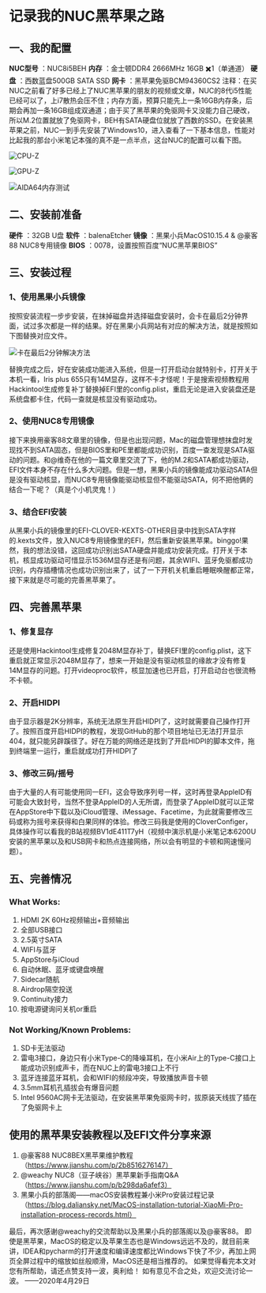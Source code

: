 # 记录我的NUC黑苹果之路

## 一、我的配置

**NUC型号** ：NUC8i5BEH
**内存** ：金士顿DDR4 2666MHz 16GB ✖️1（单通道）
**硬盘** ：西数蓝盘500GB SATA SSD
**网卡** ：黑苹果免驱BCM94360CS2
注释：在买NUC之前看了好多已经上了NUC黑苹果的朋友的视频或文章，NUC的8代i5性能已经可以了，上i7散热会压不住；内存方面，预算只能先上一条16GB内存条，后期会再加一条16GB组成双通道；由于买了黑苹果的免驱网卡又没能力自己硬改，所以M.2位置就放了免驱网卡，BEH有SATA硬盘位就放了西数的SSD。在安装黑苹果之前，NUC一到手先安装了Windows10，进入查看了一下基本信息，性能对比起我的那台小米笔记本强的真不是一点半点，这台NUC的配置可以看下图。



![CPU-Z](https://tva1.sinaimg.cn/large/007S8ZIlgy1ggn6wgh5ttj30dr0dtac1.jpg)

![GPU-Z](https://tva1.sinaimg.cn/large/007S8ZIlgy1ggn6xa374cj30e70iadig.jpg)

![AIDA64内存测试](https://tva1.sinaimg.cn/large/007S8ZIlgy1ggn6yfbpizj30i90hlmzq.jpg)


## 二、安装前准备

**硬件** ：32GB U盘
**软件** ：balenaEtcher
**镜像** ：黑果小兵MacOS10.15.4 & @豪客88 NUC8专用镜像
**BIOS** ：0078，设置按照百度“NUC黑苹果BIOS”

## 三、安装过程

### 1、使用黑果小兵镜像
按照安装流程一步步安装，在抹掉磁盘并选择磁盘安装时，会卡在最后2分钟界面，试过多次都是一样的结果。好在黑果小兵网站有对应的解决方法，就是按照如下图替换对应文件。

![卡在最后2分钟解决方法](https://tva1.sinaimg.cn/large/007S8ZIlgy1ggn6yxy21kj30nu07xmxp.jpg)

替换完成之后，好在安装成功能进入系统，但是一打开启动台就特别卡，打开关于本机一看，Iris plus 655只有14M显存，这样不卡才怪呢！于是搜索视频教程用Hackintool生成修复补丁替换掉EFI里的config.plist，重启无论是进入安装盘还是系统盘都卡住，代码一查就是核显没有驱动成功。

### 2、使用NUC8专用镜像
接下来换用豪客88文章里的镜像，但是也出现问题，Mac的磁盘管理想抹盘时发现找不到SATA固态，但是BIOS里和PE里都能成功识别，百度一查发现是SATA驱动的问题。和@维奇在他的一篇文章里交流了下，他的M.2和SATA都成功驱动，EFI文件本身不存在什么多大问题。但是一想，黑果小兵的镜像能成功驱动SATA但是没有驱动核显，而NUC8专用镜像能驱动核显但不能驱动SATA，何不把他俩的结合一下呢？（真是个小机灵鬼！）

### 3、结合EFI安装
从黑果小兵的镜像里的EFI-CLOVER-KEXTS-OTHER目录中找到SATA字样的.kexts文件，放入NUC8专用镜像里的EFI，然后重新安装黑苹果。binggo!果然，我的想法没错，这回成功识别出SATA硬盘并能成功安装完成。打开关于本机，核显成功驱动可惜显示1536M显存还是有问题，其余WIFI、蓝牙免驱都成功识别，内存插槽情况也成功识别出来了，试了一下开机关机重启睡眠唤醒都正常，接下来就是尽可能的完善黑苹果了。

## 四、完善黑苹果

### 1、修复显存
还是使用Hackintool生成修复2048M显存补丁，替换EFI里的config.plist，这下重启就正常显示2048M显存了，想来一开始是没有驱动核显的缘故才没有修复14M显存的问题。打开videoproc软件，核显加速也已开启，打开启动台也很流畅不卡顿。

### 2、开启HIDPI
由于显示器是2K分辨率，系统无法原生开启HIDPI了，这时就需要自己操作打开了。按照百度开启HIDPI的教程，发现GitHub的那个项目地址已无法打开显示404，就只能另辟蹊径了。好在万能的网络还是找到了开启HIDPI的脚本文件，拖到终端里一运行，重启就成功打开HIDPI了

### 3、修改三码/摇号
由于大量的人有可能使用同一EFI，这会导致序列号一样，这时再登录AppleID有可能会大致封号，当然不登录AppleID的人无所谓，而登录了AppleID就可以正常在AppStore中下载以及iCloud管理、iMessage、Facetime，为此就需要修改三码或称为摇号来获得和白果同样的体验。修改三码我是使用的CloverConfiger，具体操作可以看我的B站视频BV1dE411T7yH（视频中演示机是小米笔记本6200U安装的黑苹果以及和USB网卡和热点连接网络，所以会有明显的卡顿和网速慢问题）。

## 五、完善情况

### What Works:
1. HDMI 2K 60Hz视频输出+音频输出
2. 全部USB接口
3. 2.5英寸SATA
4. WIFI与蓝牙
5. AppStore与iCloud
6. 自动休眠、蓝牙或键盘唤醒
7. Sidecar随航
8. Airdrop隔空投送
9. Continuity接力
10. 按电源键询问关机or重启

### Not Working/Known Problems:
1. SD卡无法驱动
2. 雷电3接口，身边只有小米Type-C的降噪耳机，在小米Air上的Type-C接口上能成功识别成声卡，而在NUC上的雷电3接口上不行
3. 蓝牙连接蓝牙耳机，会和WIFI的频段冲突，导致播放声音卡顿
4. 3.5mm耳机孔插拔会有爆音问题
5. Intel 9560AC网卡无法驱动，在安装黑苹果免驱网卡时，拔原装天线拔了插在了免驱网卡上

## 使用的黑苹果安装教程以及EFI文件分享来源

1. @豪客88 NUC8BEX黑苹果维护教程（https://www.jianshu.com/p/2b8516276147）
2. @weachy NUC8（豆子峡谷）黑苹果新手指南Q&A（https://www.jianshu.com/p/b298da6afef3）
3. 黑果小兵的部落阁——macOS安装教程兼小米Pro安装过程记录（https://blog.daliansky.net/MacOS-installation-tutorial-XiaoMi-Pro-installation-process-records.html）

最后，再次感谢@weachy的交流帮助以及黑果小兵的部落阁以及@豪客88。
即使是黑苹果，MacOS的稳定以及苹果生态也是Windows远远不及的，就目前来讲，IDEA和pycharm的打开速度和编译速度都比Windows下快了不少，再加上网页全屏过程中的缩放如丝般顺滑，MacOS还是相当推荐的。
如果觉得看完本文对您有所帮助，请还点赞支持一波，奥利给！
如有意见不合之处，欢迎交流讨论一波。
——2020年4月29日